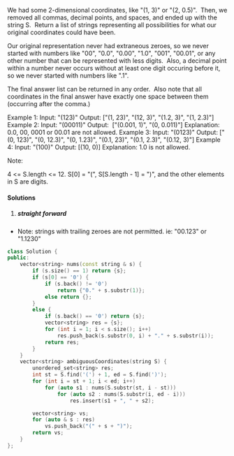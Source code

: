 We had some 2-dimensional coordinates, like "(1, 3)" or "(2, 0.5)".  Then, we removed all commas, decimal points, and spaces, and ended up with the string S.  Return a list of strings representing all possibilities for what our original coordinates could have been.

Our original representation never had extraneous zeroes, so we never started with numbers like "00", "0.0", "0.00", "1.0", "001", "00.01", or any other number that can be represented with less digits.  Also, a decimal point within a number never occurs without at least one digit occuring before it, so we never started with numbers like ".1".

The final answer list can be returned in any order.  Also note that all coordinates in the final answer have exactly one space between them (occurring after the comma.)

Example 1:
Input: "(123)"
Output: ["(1, 23)", "(12, 3)", "(1.2, 3)", "(1, 2.3)"]
Example 2:
Input: "(00011)"
Output:  ["(0.001, 1)", "(0, 0.011)"]
Explanation: 
0.0, 00, 0001 or 00.01 are not allowed.
Example 3:
Input: "(0123)"
Output: ["(0, 123)", "(0, 12.3)", "(0, 1.23)", "(0.1, 23)", "(0.1, 2.3)", "(0.12, 3)"]
Example 4:
Input: "(100)"
Output: [(10, 0)]
Explanation: 
1.0 is not allowed.
 

Note:

4 <= S.length <= 12.
S[0] = "(", S[S.length - 1] = ")", and the other elements in S are digits.

#### Solutions

1. ##### straight forward

- Note: strings with trailing zeroes are not permitted. ie: "00.123" or "1.1230"

```c++
class Solution {
public:
    vector<string> nums(const string & s) {
        if (s.size() == 1) return {s};
        if (s[0] == '0') {
            if (s.back() != '0')
                return {"0." + s.substr(1)};
            else return {};
        }
        else {
            if (s.back() == '0') return {s};
            vector<string> res = {s};
            for (int i = 1; i < s.size(); i++)
                res.push_back(s.substr(0, i) + "." + s.substr(i));
            return res;
        }
    }
    vector<string> ambiguousCoordinates(string S) {
        unordered_set<string> res;
        int st = S.find('(') + 1, ed = S.find(')');
        for (int i = st + 1; i < ed; i++)
            for (auto s1 : nums(S.substr(st, i - st)))
                for (auto s2 : nums(S.substr(i, ed - i)))
                    res.insert(s1 + ", " + s2);

        vector<string> vs;
        for (auto & s : res)
            vs.push_back("(" + s + ")");
        return vs;
    }
};
```